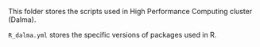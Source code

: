 This folder stores the scripts used in High Performance Computing cluster (Dalma).

`R_dalma.yml` stores the specific versions of packages used in R.